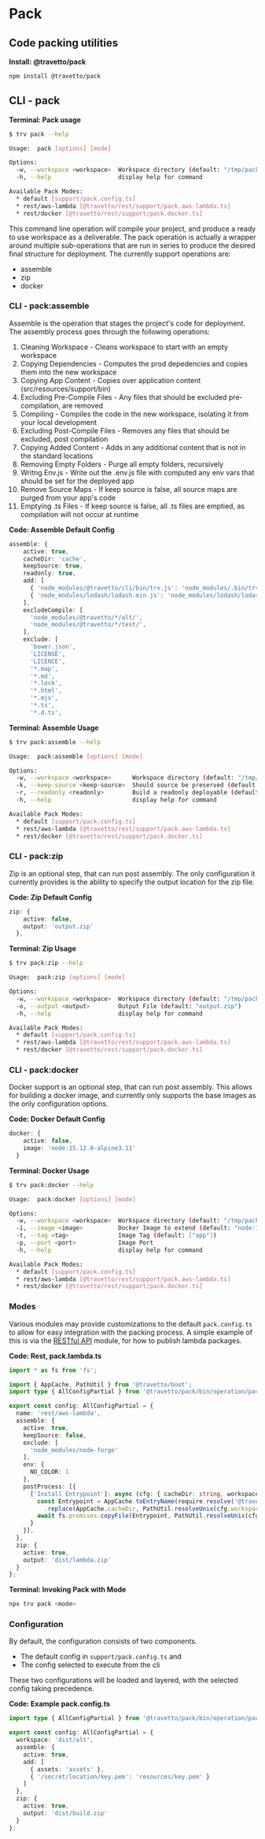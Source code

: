 <!-- This file was generated by @travetto/doc and should not be modified directly -->
<!-- Please modify https://github.com/travetto/travetto/tree/main/module/pack/doc.ts and execute "npx trv doc" to rebuild -->
# Pack
## Code packing utilities

**Install: @travetto/pack**
```bash
npm install @travetto/pack
```

## CLI - pack 

**Terminal: Pack usage**
```bash
$ trv pack --help

Usage:  pack [options] [mode]

Options:
  -w, --workspace <workspace>  Workspace directory (default: "/tmp/pack_travetto_pack")
  -h, --help                   display help for command

Available Pack Modes:
  * default [support/pack.config.ts]
  * rest/aws-lambda [@travetto/rest/support/pack.aws-lambda.ts]
  * rest/docker [@travetto/rest/support/pack.docker.ts]
```

This command line operation will compile your project, and produce a ready to use workspace as a deliverable. The pack operation is actually a wrapper around multiple sub-operations that are run in series to produce the desired final structure for deployment.  The currently support operations are:

   
   *  assemble
   *  zip
   *  docker

### CLI - pack:assemble

Assemble is the operation that stages the project's code for deployment.  The assembly process goes through the following operations:

   
   1. Cleaning Workspace - Cleans workspace to start with an empty workspace
   1. Copying Dependencies - Computes the prod depedencies and copies them into the new workspace
   1. Copying App Content - Copies over application content (src/resources/support/bin)
   1. Excluding Pre-Compile Files - Any files that should be excluded pre-compilation, are removed
   1. Compiling - Compiles the code in the new workspace, isolating it from your local development
   1. Excluding Post-Compile Files - Removes any files that should be excluded, post compilation
   1. Copying Added Content - Adds in any additional content that is not in the standard locations
   1. Removing Empty Folders - Purge all empty folders, recursively
   1. Writng Env.js - Write out the .env.js file with computed any env vars that should be set for the deployed app
   1. Remove Source Maps - If keep source is false, all source maps are purged from your app's code
   1. Emptying .ts Files - If keep source is false, all .ts files are emptied, as compilation will not occur at runtime

**Code: Assemble Default Config**
```typescript
assemble: {
    active: true,
    cacheDir: 'cache',
    keepSource: true,
    readonly: true,
    add: [
      { 'node_modules/@travetto/cli/bin/trv.js': 'node_modules/.bin/trv' },
      { 'node_modules/lodash/lodash.min.js': 'node_modules/lodash/lodash.js' },
    ],
    excludeCompile: [
      'node_modules/@travetto/*/alt/',
      'node_modules/@travetto/*/test/',
    ],
    exclude: [
      'bower.json',
      'LICENSE',
      'LICENCE',
      '*.map',
      '*.md',
      '*.lock',
      '*.html',
      '*.mjs',
      '*.ts',
      '*.d.ts',
```

**Terminal: Assemble Usage**
```bash
$ trv pack:assemble --help

Usage:  pack:assemble [options] [mode]

Options:
  -w, --workspace <workspace>      Workspace directory (default: "/tmp/pack_travetto_pack")
  -k, --keep-source <keep-source>  Should source be preserved (default: true)
  -r, --readonly <readonly>        Build a readonly deployable (default: true)
  -h, --help                       display help for command

Available Pack Modes:
  * default [support/pack.config.ts]
  * rest/aws-lambda [@travetto/rest/support/pack.aws-lambda.ts]
  * rest/docker [@travetto/rest/support/pack.docker.ts]
```

### CLI - pack:zip

Zip is an optional step, that can run post assembly.  The only configuration it currently provides is the ability to specify the output location for the zip file.

**Code: Zip Default Config**
```typescript
zip: {
    active: false,
    output: 'output.zip'
  },
```

**Terminal: Zip Usage**
```bash
$ trv pack:zip --help

Usage:  pack:zip [options] [mode]

Options:
  -w, --workspace <workspace>  Workspace directory (default: "/tmp/pack_travetto_pack")
  -o, --output <output>        Output File (default: "output.zip")
  -h, --help                   display help for command

Available Pack Modes:
  * default [support/pack.config.ts]
  * rest/aws-lambda [@travetto/rest/support/pack.aws-lambda.ts]
  * rest/docker [@travetto/rest/support/pack.docker.ts]
```

### CLI - pack:docker

Docker support is an optional step, that can run post assembly.  This allows for building a docker image, and currently only supports the base images as the only configuration options.

**Code: Docker Default Config**
```typescript
docker: {
    active: false,
    image: 'node:15.12.0-alpine3.11'
  }
```

**Terminal: Docker Usage**
```bash
$ trv pack:docker --help

Usage:  pack:docker [options] [mode]

Options:
  -w, --workspace <workspace>  Workspace directory (default: "/tmp/pack_travetto_pack")
  -i, --image <image>          Docker Image to extend (default: "node:15.12.0-alpine3.11")
  -t, --tag <tag>              Image Tag (default: ["app"])
  -p, --port <port>            Image Port
  -h, --help                   display help for command

Available Pack Modes:
  * default [support/pack.config.ts]
  * rest/aws-lambda [@travetto/rest/support/pack.aws-lambda.ts]
  * rest/docker [@travetto/rest/support/pack.docker.ts]
```

### Modes
Various modules may provide customizations to the default `pack.config.ts` to allow for easy integration with the packing process.  A simple example of this is via the [RESTful API](https://github.com/travetto/travetto/tree/main/module/rest#readme "Declarative api for RESTful APIs with support for the dependency injection module.") module, for how to publish lambda packages.

**Code: Rest, pack.lambda.ts**
```typescript
import * as fs from 'fs';

import { AppCache, PathUtil } from '@travetto/boot';
import type { AllConfigPartial } from '@travetto/pack/bin/operation/pack';

export const config: AllConfigPartial = {
  name: 'rest/aws-lambda',
  assemble: {
    active: true,
    keepSource: false,
    exclude: [
      'node_modules/node-forge'
    ],
    env: {
      NO_COLOR: 1
    },
    postProcess: [{
      ['Install Entrypoint']: async (cfg: { cacheDir: string, workspace: string }) => {
        const Entrypoint = AppCache.toEntryName(require.resolve('@travetto/rest/support/entry.aws-lambda.ts'))
          .replace(AppCache.cacheDir, PathUtil.resolveUnix(cfg.workspace, cfg.cacheDir));
        await fs.promises.copyFile(Entrypoint, PathUtil.resolveUnix(cfg.workspace, 'index.js'));
      }
    }],
  },
  zip: {
    active: true,
    output: 'dist/lambda.zip'
  }
};
```

**Terminal: Invoking Pack with Mode**
```bash
npx trv pack <mode>
```

### Configuration

By default, the configuration consists of two components.
   
   *  The default config in `support/pack.config.ts` and
   *  The config selected to execute from the cli

These two configurations will be loaded and layered, with the selected config taking precedence.

**Code: Example pack.config.ts**
```typescript
import type { AllConfigPartial } from '@travetto/pack/bin/operation/pack';

export const config: AllConfigPartial = {
  workspace: 'dist/alt',
  assemble: {
    active: true,
    add: [
      { assets: 'assets' },
      { '/secret/location/key.pem': 'resources/key.pem' }
    ]
  },
  zip: {
    active: true,
    output: 'dist/build.zip'
  }
};
```
